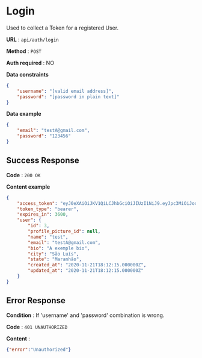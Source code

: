 # Login

Used to collect a Token for a registered User.

**URL** : `api/auth/login`

**Method** : `POST`

**Auth required** : NO

**Data constraints**

```json
{
    "username": "[valid email address]",
    "password": "[password in plain text]"
}
```

**Data example**

```json
{
    "email": "testA@gmail.com",
    "password": "123456"
}
```

## Success Response

**Code** : `200 OK`

**Content example**

```json
{
    "access_token": "eyJ0eXAiOiJKV1QiLCJhbGciOiJIUzI1NiJ9.eyJpc3MiOiJodHRwOlwvXC8xMjcuMC4wLjE6ODAwMFwvYXBpXC9hdXRoXC9sb2dpbiIsImlhdCI6MTYwNTk4MjU2NSwiZXhwIjoxNjA1OTg2MTY1LCJuYmYiOjE2MDU5ODI1NjUsImp0aSI6Ijd1ZUNYRVJxTmhPTHhUREYiLCJzdWIiOjMsInBydiI6IjIzYmQ1Yzg5NDlmNjAwYWRiMzllNzAxYzQwMDg3MmRiN2E1OTc2ZjcifQ.p17v_IesaYCIQMFPIixZx5tCU52u-pEpJyqNGFy5rbc",
    "token_type": "bearer",
    "expires_in": 3600,
    "user": {
        "id": 3,
        "profile_picture_id": null,
        "name": "test",
        "email": "testA@gmail.com",
        "bio": "A exemple bio",
        "city": "São Luís",
        "state": "Maranhão",
        "created_at": "2020-11-21T18:12:15.000000Z",
        "updated_at": "2020-11-21T18:12:15.000000Z"
    }
}
```

## Error Response

**Condition** : If 'username' and 'password' combination is wrong.

**Code** : `401 UNAUTHORIZED`

**Content** :

```json
{"error":"Unauthorized"}
```
